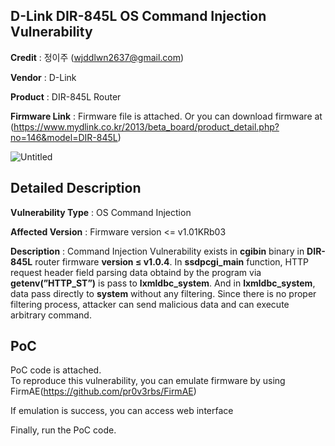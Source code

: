 ## D-Link DIR-845L OS Command Injection Vulnerability

**Credit** : 정이주 (wjddlwn2637@gmail.com)  

**Vendor** : D-Link  

**Product** : DIR-845L Router 

**Firmware Link** : Firmware file is attached. Or you can download firmware at (https://www.mydlink.co.kr/2013/beta_board/product_detail.php?no=146&model=DIR-845L)

![Untitled](https://github.com/goldds96/Report/assets/86287862/825ee633-8b3a-48ce-88a8-9e65db8d2f4b)



## Detailed Description

 
**Vulnerability Type** : OS Command Injection  

**Affected Version** : Firmware version <= v1.01KRb03  

**Description** : Command Injection Vulnerability exists in **cgibin** binary in **DIR-845L** router firmware **version ≤ v1.0.4**. In **ssdpcgi_main** function, HTTP request header field parsing data obtaind by the program via **getenv(”HTTP_ST”)** is pass to **lxmldbc_system**. And in **lxmldbc_system**, data pass directly to **system** without any filtering. Since there is no proper filtering process, attacker can send malicious data and can execute arbitrary command.  





## PoC
PoC code is attached.  
To reproduce this vulnerability, you can emulate firmware by using FirmAE(https://github.com/pr0v3rbs/FirmAE)  



If emulation is success, you can access web interface  

Finally, run the PoC code.  
